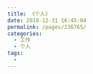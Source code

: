 ```yaml
---
title: 《个人》
date: 2018-12-31 16:45:04
permalink: /pages/236765/
categories:
  - 工作
  - 个人
tags:
  - 
---
```


